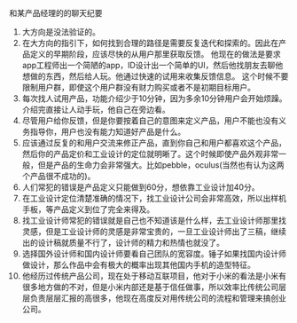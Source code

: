 和某产品经理的的聊天纪要


1. 大方向是没法验证的。
2. 在大方向的指引下，如何找到合理的路径是需要反复迭代和探索的。因此在产品定义的早期阶段，应该尽快的从用户那里获取反馈。 他现在的做法是要求app工程师出一个简陋的app，ID设计出一个简单的UI，然后他找朋友去聊他想做的东西，然后给人玩。他通过快速的试用来收集反馈信息。 这个时候不要限制用户群，即使这个用户群没有财力购买或者不是初期目标用户。
3. 每次找人试用产品，功能介绍少于10分钟，因为多余10分钟用户会开始烦躁。介绍完直接让人动手玩，他自己在旁边看。
4. 尽管用户给你反馈，但是你要按着自己的意图来定义产品，用户不能也没有义务指导你，用户也没有能力知道好产品是什么。
5. 应该通过反复的和用户交流来修正产品，直到你自己和用户都喜欢这个产品，然后你的产品定价和工业设计的定位就明晰了。这个时候即使产品外观非常一般，但是产品的生命力会非常强大。比如pebble，oculus(当然也有认为这两个产品很不成功的)。
6. 人们常犯的错误是产品定义只能做到60分，想依靠工业设计加40分。
7. 在工业设计定位清楚准确的情况下，找工业设计公司会非常高效，所以出样机手板，等产品定义到位了完全来得及。
8. 找工业设计师常犯的错误就是自己也不知道该是什么样，去工业设计师那里找灵感，但是工业设计师的灵感是非常宝贵的，一旦工业设计师出了三稿，继续出的设计稿就质量不行了，设计师的精力和热情也就没了。 
9. 选择国外设计师和国内设计师要看自己团队的宽容度。锤子如果找国内设计师做设计，那么作品中会有极大的概率出现其他国内手机的造型特征。
10. 他经历过传统产品公司，现在处于移动互联项目，他对于小米的看法是小米有很多地方做的不对，但是小米内部还是基于信任做事，所以效率比传统公司层层负责层层汇报的高很多，他现在高度反对用传统公司的流程和管理来搞创业公司。
